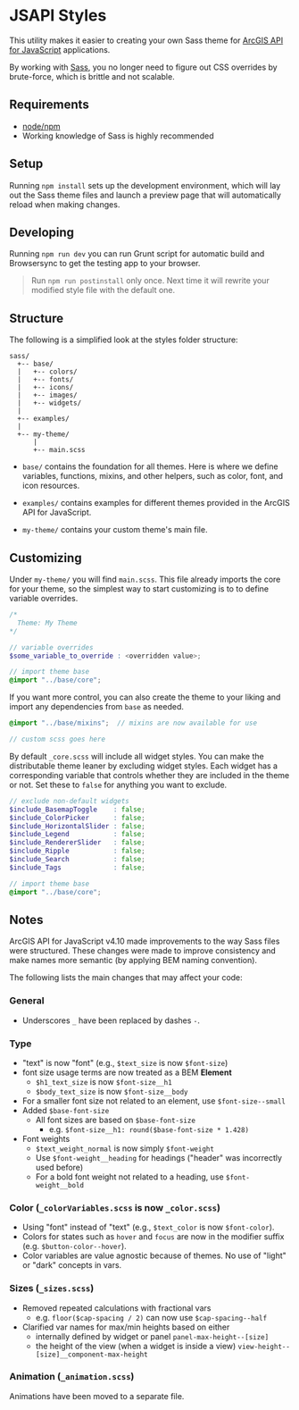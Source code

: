 # JSAPI Styles

This utility makes it easier to creating your own Sass theme for [ArcGIS API for JavaScript](https://developers.arcgis.com/javascript/) applications.

By working with [Sass](http://sass-lang.com), you no longer need to figure out CSS overrides by brute-force, which is brittle and not scalable.

## Requirements

* [node/npm](https://nodejs.org/)
* Working knowledge of Sass is highly recommended

## Setup

Running `npm install` sets up the development environment, which will lay out the Sass theme files and launch a preview page that will automatically reload when making changes.

## Developing

Running `npm run dev` you can run Grunt script for automatic build and Browsersync to get the testing app to your browser.

> Run `npm run postinstall` only once. Next time it will rewrite your modified style file with the default one.

## Structure

The following is a simplified look at the styles folder structure:

```
sass/
  +-- base/
  |   +-- colors/
  |   +-- fonts/
  |   +-- icons/
  |   +-- images/
  |   +-- widgets/
  |
  +-- examples/
  |
  +-- my-theme/
      |
      +-- main.scss
```

* `base/` contains the foundation for all themes. Here is where we define variables, functions, mixins, and other helpers, such as color, font, and icon resources.

* `examples/` contains examples for different themes provided in the ArcGIS API for JavaScript.

* `my-theme/` contains your custom theme's main file.


## Customizing

Under `my-theme/` you will find `main.scss`. This file already imports the core for your theme, so the simplest way to start customizing is to to define variable overrides.

```scss
/*
  Theme: My Theme
*/

// variable overrides
$some_variable_to_override : <overridden value>;

// import theme base
@import "../base/core";
```

If you want more control, you can also create the theme to your liking and import any dependencies from `base` as needed.

```scss
@import "../base/mixins";  // mixins are now available for use

// custom scss goes here
```

By default `_core.scss` will include all widget styles. You can make the distributable theme leaner by excluding widget styles. Each widget has a corresponding variable that controls whether they are included in the theme or not. Set these to `false` for anything you want to exclude.

```scss
// exclude non-default widgets
$include_BasemapToggle    : false;
$include_ColorPicker      : false;
$include_HorizontalSlider : false;
$include_Legend           : false;
$include_RendererSlider   : false;
$include_Ripple           : false;
$include_Search           : false;
$include_Tags             : false;

// import theme base
@import "../base/core";
```

## Notes

ArcGIS API for JavaScript v4.10 made improvements to the way Sass files were structured. These changes were made to improve consistency and make names more semantic (by applying BEM naming convention).

The following lists the main changes that may affect your code:

### General

* Underscores `_` have been replaced by dashes `-`.

### Type

* "text" is now "font" (e.g., `$text_size` is now `$font-size`)
* font size usage terms are now treated as a BEM **Element**
  * `$h1_text_size` is now `$font-size__h1`
  * `$body_text_size` is now `$font-size__body`
* For a smaller font size not related to an element, use `$font-size--small`
* Added `$base-font-size`
  * All font sizes are based on `$base-font-size`
    * e.g. `$font-size__h1: round($base-font-size * 1.428)`
* Font weights
  * `$text_weight_normal` is now simply `$font-weight`
  * Use `$font-weight__heading` for headings ("header" was incorrectly used before)
  * For a bold font weight not related to a heading, use `$font-weight__bold`

### Color (`_colorVariables.scss` is now `_color.scss`)

* Using "font" instead of "text" (e.g., `$text_color` is now `$font-color`).
* Colors for states such as `hover` and `focus` are now in the modifier suffix (e.g. `$button-color--hover`).
* Color variables are value agnostic because of themes. No use of "light" or "dark" concepts in vars.

### Sizes (`_sizes.scss`)

* Removed repeated calculations with fractional vars
  * e.g. `floor($cap-spacing / 2)` can now use `$cap-spacing--half`
* Clarified var names for max/min heights based on either
  * internally defined by widget or panel `panel-max-height--[size]`
  * the height of the view (when a widget is inside a view) `view-height--[size]__component-max-height`

### Animation (`_animation.scss`)

Animations have been moved to a separate file.
